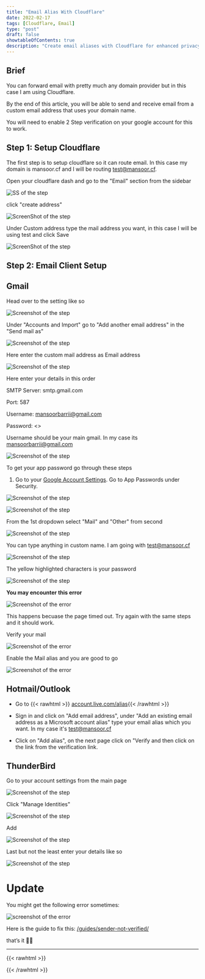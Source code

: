 ```yaml
---
title: "Email Alias With Cloudflare"
date: 2022-02-17
tags: [Cloudflare, Email]
type: "post"
draft: false
showtableOfContents: true
description: "Create email aliases with Cloudflare for enhanced privacy and organization. Follow our guide to set up aliases and simplify your email management"
---
```


## Brief

You can forward email with pretty much any domain provider but in this case I am using Cloudflare.

By the end of this article, you will be able to send and receive email from a custom email address that uses your domain name.

You will need to enable 2 Step verification on your google account for this to work.

## Step 1: Setup Cloudflare

The first step is to setup cloudflare so it can route email. In this case my domain is mansoor.cf and I will be routing test@mansoor.cf.

Open your cloudflare dash and go to the "Email" section from the sidebar

![SS of the step](/images/guides/email-alias/1.png)

click "create address"

![ScreenShot of the step](/images/guides/email-alias/2.png)

Under Custom address type the mail address you want, in this case I will be using test and click Save

![ScreenShot of the step](/images/guides/email-alias/3.png)

## Step 2: Email Client Setup

## Gmail

Head over to the setting like so

![Screenshot of the step](/images/guides/email-alias/4.png)

Under "Accounts and Import" go to "Add another email address" in the "Send mail as"

![Screenshot of the step](/images/guides/email-alias/5.png)

Here enter the custom mail address as Email address

![Screenshot of the step](/images/guides/email-alias/6.png)

Here enter your details in this order

SMTP Server: smtp.gmail.com

Port: 587

Username: mansoorbarrii@gmail.com

Password: <<app password>>

Username should be your main gmail. In my case its mansoorbarrii@gmail.com

![Screenshot of the step](/images/guides/email-alias/7.png)

To get your app password go through these steps

1. Go to your [Google Account Settings](https://myaccount.google.com/). Go to App Passwords under Security.

![Screenshot of the step](/images/guides/email-alias/8.png)

![Screenshot of the step](/images/guides/email-alias/9.png)

From the 1st dropdown select "Mail" and "Other" from second

![Screenshot of the step](/images/guides/email-alias/10.png)

You can type anything in custom name. I am going with test@mansoor.cf

![Screenshot of the step](/images/guides/email-alias/11.png)

The yellow highlighted characters is your password

![Screenshot of the step](/images/guides/email-alias/12.png)

**You may encounter this error**

![Screenshot of the error](/images/guides/email-alias/14.png)

This happens becuase the page timed out. Try again with the same steps and it should work.

Verify your mail

![Screenshot of the error](/images/guides/email-alias/13.png)

Enable the Mail alias and you are good to go

![Screenshot of the error](/images/guides/email-alias/15.png)

## Hotmail/Outlook



- Go to {{< rawhtml >}} <a href="https://account.live.com/names/Manage?uaid=dbee175bc2864b5aa5db93b77d6e7d65" target="_blank" rel="noopener noreferrer">account.live.com/alias</a>{{< /rawhtml >}}  

- Sign in and click on "Add email address", under "Add an existing email address as a Microsoft account alias" type your email alias which you want. In my case it's test@mansoor.cf

- Click on "Add alias", on the next page click on "Verify and then click on the link from the verification link. 

## ThunderBird

Go to your account settings from the main page

![Screenshot of the step](/images/guides/email-alias/16.png)

Click "Manage Identities"

![Screenshot of the step](/images/guides/email-alias/17.png)

Add

![Screenshot of the step](/images/guides/email-alias/18.png)

Last but not the least enter your details like so

![Screenshot of the step](/images/guides/email-alias/19.png)

# Update
You might get the following error sometimes: 

![screenshot of the error](/images/guides/sender-not-verified/2023.png)

Here is the guide to fix this: [/guides/sender-not-verified/](/guides/sender-not-verified/)

that’s it ✌🏽

-------------------------------------------------------------
{{< rawhtml >}} 
<script src="https://utteranc.es/client.js"
        repo="mansoorbarri/website"
        issue-term="title"
        theme="dark-blue"
        crossorigin="anonymous"
        async>
</script>
{{< /rawhtml >}}